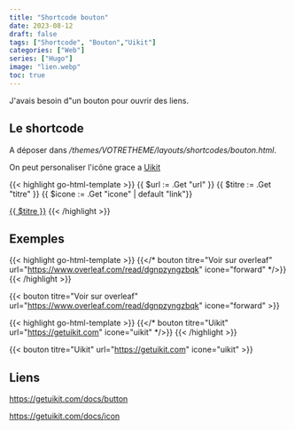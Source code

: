 ```yaml
---
title: "Shortcode bouton"
date: 2023-08-12
draft: false
tags: ["Shortcode", "Bouton","Uikit"]
categories: ["Web"]
series: ["Hugo"]
image: "lien.webp"
toc: true
---
```


J'avais besoin d"un bouton pour ouvrir des liens.


## Le shortcode
A déposer dans */themes/VOTRETHEME/layouts/shortcodes/bouton.html*.

On peut personaliser l'icône grace a [Uikit](https://getuikit.com/docs/icon)

{{< highlight go-html-template >}}
{{ $url := .Get "url" }}
{{ $titre := .Get "titre" }}
{{ $icone := .Get "icone" | default "link"}}

<a class="uk-button uk-button-default uk-box-shadow-medium" target="_blank" href="{{ $url }}"><span uk-icon="icon: {{ $icone }}"></span> {{ $titre }}</a>
{{< /highlight >}}

## Exemples

{{< highlight go-html-template >}}
{{</* bouton titre="Voir sur overleaf" url="https://www.overleaf.com/read/dgnpzyngzbqk" icone="forward" */>}}
{{< /highlight >}}


{{< bouton titre="Voir sur overleaf" url="https://www.overleaf.com/read/dgnpzyngzbqk" icone="forward" >}}


{{< highlight go-html-template >}}
{{</* bouton titre="Uikit" url="https://getuikit.com" icone="uikit" */>}}
{{< /highlight >}}

{{< bouton titre="Uikit" url="https://getuikit.com" icone="uikit" >}}

## Liens

https://getuikit.com/docs/button

https://getuikit.com/docs/icon




